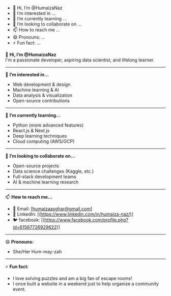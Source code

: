 - 👋 Hi, I’m @HumaizaNaz
- 👀 I’m interested in ...
- 🌱 I’m currently learning ...
- 💞️ I’m looking to collaborate on ...
- 📫 How to reach me ...
- 😄 Pronouns: ...
- ⚡ Fun fact: ...


👋 **Hi, I’m @HumaizaNaz**  
I'm a passionate developer, aspiring data scientist, and lifelong learner.

---

👀 **I’m interested in...**  
- Web development & design  
- Machine learning & AI  
- Data analysis & visualization  
- Open-source contributions

---

🌱 **I’m currently learning...**  
- Python (more advanced features)  
- React.js & Next.js  
- Deep learning techniques  
- Cloud computing (AWS/GCP)  

---

💞️ **I’m looking to collaborate on...**  
- Open-source projects  
- Data science challenges (Kaggle, etc.)  
- Full-stack development teams  
- AI & machine learning research  

---

📫 **How to reach me...**  
- 📧 Email: [humaizaasghar@gmail.com]  
- 💼 LinkedIn: [(https://www.linkedin.com/in/humaiza-naz/)]  
- 🐦 facebook: [(https://www.facebook.com/profile.php?id=61567726929622)]  

---

😄 **Pronouns:**  
- She/Her
Hum-may-zah
---

⚡ **Fun fact:**  
- I love solving puzzles and am a big fan of escape rooms!  
- I once built a website in a weekend just to help organize a community event.

